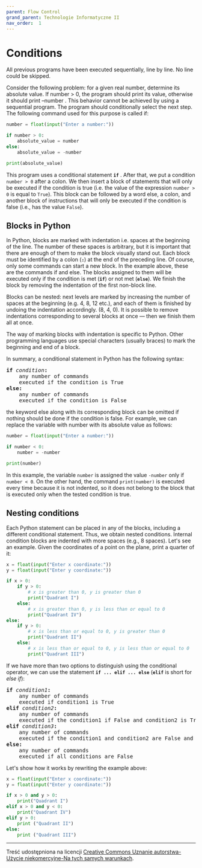 ```yaml
---
parent: Flow Control
grand_parent: Technologie Informatyczne II
nav_order:  1
---
```


# Conditions

All previous programs have been executed sequentially, line by line. No line could be skipped.

Consider the following problem: for a given real number, determine its absolute value. If number > 0, the program should print its value, otherwise it should print –number . This behavior cannot be achieved by using a sequential program. The program should conditionally select the next step. The following command used for this purpose is called if:

```python
number = float(input("Enter a number:"))

if number > 0:
    absolute_value = number
else:
    absolute_value = -number

print(absolute_value)
```

This program uses a conditional statement **`if`** . After that, we put a condition `number > 0` after a colon. We then insert a block of statements that will only be executed if the condition is true (i.e. the value of the expression `number > 0` is equal to  `True`). This block can be followed by a word  else, a colon, and another block of instructions that will only be executed if the condition is false (i.e., has the value `False`).

## Blocks in Python

In Python, blocks are marked with indentation i.e. spaces at the beginning of the line. The number of these spaces is arbitrary, but it is important that there are enough of them to make the block visually stand out. Each block  must be identified by a colon (**`:`**) at the end of the  preceding line. Of course, only some commands can start a new block. In the example above, these are the commands if and else. The blocks assigned to them will be executed only if the condition is met (**`if`**) or not met (**`else`**). We finish the block by removing the indentation of the first non-block line.

Blocks can be nested: next levels are marked by increasing the number of spaces at the beginning (e.g. 4, 8, 12 etc.), and each of them is finished by undoing the indentation accordingly. (8, 4, 0). It is possible to remove indentations corresponding to several blocks at once — then we finish them all at once.

The way of marking blocks with indentation is specific to Python. Other programming languages use special characters (usually braces) to mark the beginning and end of a block.

In summary, a conditional statement in Python has the following syntax:

<pre>
<b>if</b> <i>condition</i><b>:</b>
    any number of commands
    executed if the condition is True
<b>else:</b>
    any number of commands
    executed if the condition is False
</pre>

the keyword else along with its corresponding block can be omitted if nothing should be done if the condition is false. For example, we can replace the variable with number with its absolute value as follows:

```python
number = float(input("Enter a number:"))

if number < 0:
    number = -number

print(number)
```

In this example, the variable `number` is assigned the value `-number` only if `number < 0`. On the other hand, the command `print(number)` is executed every time because it is not indented, so it does not belong to the block that is executed only when the tested condition is true.

## Nesting conditions

Each Python statement can be placed in any of the blocks, including a different conditional statement. Thus, we obtain nested conditions. Internal condition blocks are indented with more spaces (e.g., 8 spaces). Let's see an example. Given the coordinates of a point on the plane, print a quarter of it:

```python
x = float(input("Enter x coordinate:"))
y = float(input("Enter y coordinate:"))

if x > 0:
    if y > 0:
        # x is greater than 0, y is greater than 0
        print("Quadrant I")
    else:
        # x is greater than 0, y is less than or equal to 0
        print("Quadrant IV")
else:
    if y > 0:
        # x is less than or equal to 0, y is greater than 0
        print("Quadrant II")
    else:
        # x is less than or equal to 0, y is less than or equal to 0
        print("Quadrant III")
```

If we have more than two options to distinguish using the conditional operator, we can use the statement **`if ... elif ... else`** (**`elif`** is short for *else if*):

<pre>
<b>if</b> <i>condition1</i><b>:</b>
    any number of commands
    executed if condition1 is True
<b>elif</b> <i>condition2</i><b>:</b>
    any number of commands
    executed if the condition1 if False and condition2 is True
<b>elif</b> <i>condition3</i><b>:</b>
    any number of commands
    executed if the condition1 and condition2 are False and condition3 is True
<b>else:</b>
    any number of commands
    executed if all conditions are False
</pre>

Let's show how it works by rewriting the example above:

```python
x = float(input("Enter x coordinate:"))
y = float(input("Enter y coordinate:"))

if x > 0 and y > 0:
    print("Quadrant I")
elif x > 0 and y < 0:
    print("Quadrant IV")
elif y > 0:
    print ("Quadrant II")
else:
    print ("Quadrant III")
```

---

Treść udostępniona na licencji [Creative Commons Uznanie autorstwa-Użycie niekomercyjne-Na tych samych warunkach](https://creativecommons.org/licenses/by-nc-sa/4.0/deed.pl).
